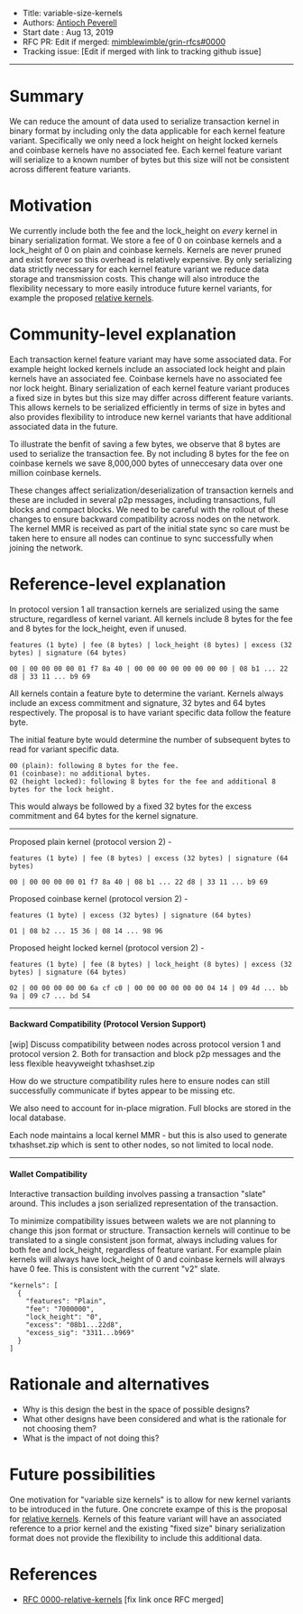 
- Title: variable-size-kernels
- Authors: [Antioch Peverell](mailto:apeverell@protonmail.com)
- Start date : Aug 13, 2019
- RFC PR: Edit if merged: [mimblewimble/grin-rfcs#0000](https://github.com/mimblewimble/grin-rfcs/pull/0000)
- Tracking issue: [Edit if merged with link to tracking github issue]

---

# Summary
[summary]: #summary

We can reduce the amount of data used to serialize transaction kernel in binary format by including only the data applicable for each kernel feature variant. Specifically we only need a lock height on height locked kernels and coinbase kernels have no associated fee. Each kernel feature variant will serialize to a known number of bytes but this size will not be consistent across different feature variants.

# Motivation
[motivation]: #motivation

We currently include both the fee and the lock_height on _every_ kernel in binary serialization format. We store a fee of 0 on coinbase kernels and a lock_height of 0 on plain and coinbase kernels. Kernels are never pruned and exist forever so this overhead is relatively expensive. By only serializing data strictly necessary for each kernel feature variant we reduce data storage and transmission costs. This change will also introduce the flexibility necessary to more easily introduce future kernel variants, for example the proposed [relative kernels][0].

# Community-level explanation
[community-level-explanation]: #community-level-explanation

Each transaction kernel feature variant may have some associated data. For example height locked kernels include an associated lock height and plain kernels have an associated fee. Coinbase kernels have no associated fee nor lock height. Binary serialization of each kernel feature variant produces a fixed size in bytes but this size may differ across different feature variants. This allows kernels to be serialized efficiently in terms of size in bytes and also provides flexibility to introduce new kernel variants that have additional associated data in the future.

To illustrate the benfit of saving a few bytes, we observe that 8 bytes are used to serialize the transaction fee. By not including 8 bytes for the fee on coinbase kernels we save 8,000,000 bytes of unneccesary data over one million coinbase kernels.

These changes affect serialization/deserialization of transaction kernels and these are included in several p2p messages, including transactions, full blocks and compact blocks. We need to be careful with the rollout of these changes to ensure backward compatibility across nodes on the network. The kernel MMR is received as part of the initial state sync so care must be taken here to ensure all nodes can continue to sync successfully when joining the network.

# Reference-level explanation
[reference-level-explanation]: #reference-level-explanation

In protocol version 1 all transaction kernels are serialized using the same structure, regardless of kernel variant. All kernels include 8 bytes for the fee and 8 bytes for the lock_height, even if unused.

```
features (1 byte) | fee (8 bytes) | lock_height (8 bytes) | excess (32 bytes) | signature (64 bytes)

00 | 00 00 00 00 01 f7 8a 40 | 00 00 00 00 00 00 00 00 | 08 b1 ... 22 d8 | 33 11 ... b9 69
```

All kernels contain a feature byte to determine the variant. Kernels always include an excess commitment and signature, 32 bytes and 64 bytes respectively. The proposal is to have variant specific data follow the feature byte.

The initial feature byte would determine the number of subsequent bytes to read for variant specific data.

```
00 (plain): following 8 bytes for the fee.
01 (coinbase): no additional bytes.
02 (height locked): following 8 bytes for the fee and additional 8 bytes for the lock height.
```

This would always be followed by a fixed 32 bytes for the excess commitment and 64 bytes for the kernel signature.

----

Proposed plain kernel (protocol version 2) -

```
features (1 byte) | fee (8 bytes) | excess (32 bytes) | signature (64 bytes)

00 | 00 00 00 00 01 f7 8a 40 | 08 b1 ... 22 d8 | 33 11 ... b9 69
```

Proposed coinbase kernel (protocol version 2) -

```
features (1 byte) | excess (32 bytes) | signature (64 bytes)

01 | 08 b2 ... 15 36 | 08 14 ... 98 96
```

Proposed height locked kernel (protocol version 2) -

```
features (1 byte) | fee (8 bytes) | lock_height (8 bytes) | excess (32 bytes) | signature (64 bytes)

02 | 00 00 00 00 00 6a cf c0 | 00 00 00 00 00 00 04 14 | 09 4d ... bb 9a | 09 c7 ... bd 54
```

----

#### Backward Compatibility (Protocol Version Support)

[wip] Discuss compatibility between nodes across protocol version 1 and protocol version 2. Both for transaction and block p2p messages and the less flexible heavyweight txhashset.zip

How do we structure compatibility rules here to ensure nodes can still successfully communicate if bytes appear to be missing etc.

We also need to account for in-place migration. Full blocks are stored in the local database.

Each node maintains a local kernel MMR - but this is also used to generate txhashset.zip which is sent to other nodes, so not limited to local node.

----

#### Wallet Compatibility

Interactive transaction building involves passing a transaction "slate" around. This includes a json serialized representation of the transaction.

To minimize compatibility issues between walets we are not planning to change this json format or structure. Transaction kernels will continue to be translated to a single consistent json format, always including values for both fee and lock_height, regardless of feature variant. For example plain kernels will always have lock_height of 0 and coinbase kernels will always have 0 fee. This is consistent with the current "v2" slate.

```
"kernels": [
  {
	"features": "Plain",
	"fee": "7000000",
	"lock_height": "0",
	"excess": "08b1...22d8",
	"excess_sig": "3311...b969"
  }
]
```

# Rationale and alternatives
[rationale-and-alternatives]: #rationale-and-alternatives

- Why is this design the best in the space of possible designs?
- What other designs have been considered and what is the rationale for not choosing them?
- What is the impact of not doing this?

# Future possibilities
[future-possibilities]: #future-possibilities

One motivation for "variable size kernels" is to allow for new kernel variants to be introduced in the future. One concrete exampe of this is the proposal for [relative kernels][0]. Kernels of this feature variant will have an associated reference to a prior kernel and the existing "fixed size" binary serialization format does not provide the flexibility to include this additional data.

# References
[references]: #references

* [RFC 0000-relative-kernels][0] [fix link once RFC merged]

[0]: https://github.com/mimblewimble/grin-rfcs/blob/master/text/0000-relative-kernels.md
